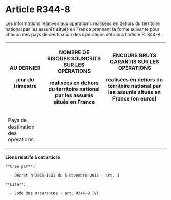 # Article R344-8

Les informations relatives aux opérations réalisées en dehors du territoire national par les assurés situés en France
prennent la forme suivante pour chacun des pays de destination des opérations définis à l'article R. 344-9 : 

<table>
  <tbody>
    <tr>
      <th>

AU DERNIER 

jour du trimestre 

</th>
      <th>

NOMBRE DE RISQUES SOUSCRITS SUR LES OPÉRATIONS 

réalisées en dehors du territoire national par les assurés situés en France 

</th>
      <th>

ENCOURS BRUTS GARANTIS SUR LES OPÉRATIONS 

réalisées en dehors du territoire national par les assurés situés en France (en euros) 

</th>
    </tr>
    <tr>
      <td valign="middle">

Pays de destination des opérations

</td>
    </tr>
  </tbody>
</table>

**Liens relatifs à cet article**

	**Créé par**:

	  - Décret n°2015-1431 du 5 novembre 2015 - art. 1

	**Cite**:

	  - Code des assurances - art. R344-9 (V)
